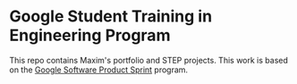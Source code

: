 # Google Student Training in Engineering Program

This repo contains Maxim's portfolio and STEP projects.
This work is based on the [Google Software Product Sprint](https://g.co/softwareproductsprint) program.


